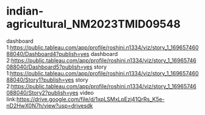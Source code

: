 # indian-agricultural_NM2023TMID09548
dashboard 1:https://public.tableau.com/app/profile/roshini.n1334/viz/story_1_16965746088040/Dashboard4?publish=yes
dashboard 2:https://public.tableau.com/app/profile/roshini.n1334/viz/story_1_16965746088040/Dashboard5?publish=yes
story 1:https://public.tableau.com/app/profile/roshini.n1334/viz/story_1_16965746088040/Story1?publish=yes
story 2:https://public.tableau.com/app/profile/roshini.n1334/viz/story_1_16965746088040/Story2?publish=yes
video link:https://drive.google.com/file/d/1xpLSMxLpEzj41QrRs_K5e-nD2HwX0N7h/view?usp=drivesdk
